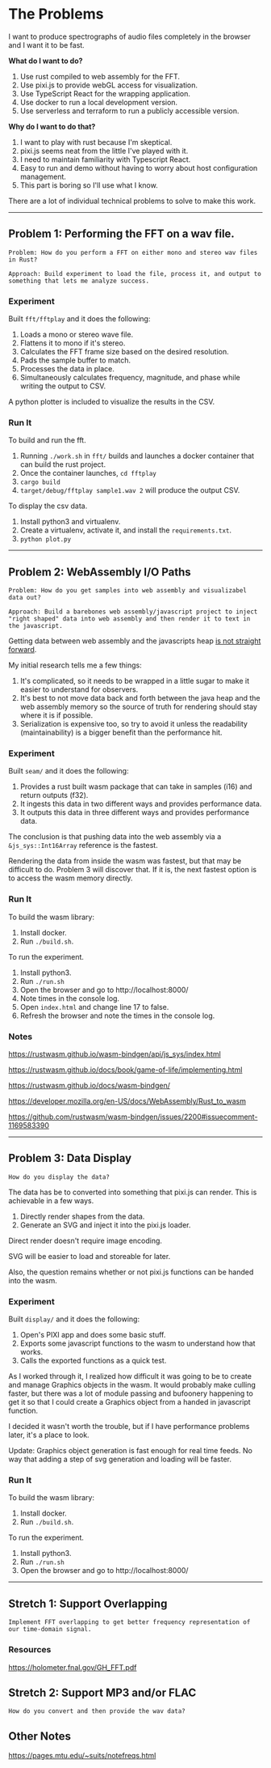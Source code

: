 # The Problems

I want to produce spectrographs of audio files completely in the browser and I want it to be fast.

**What do I want to do?**

1. Use rust compiled to web assembly for the FFT.
2. Use pixi.js to provide webGL access for visualization.
3. Use TypeScript React for the wrapping application.
4. Use docker to run a local development version.
5. Use serverless and terraform to run a publicly accessible version.

**Why do I want to do that?**

1. I want to play with rust because I'm skeptical.
2. pixi.js seems neat from the little I've played with it.
3. I need to maintain familiarity with Typescript React.
4. Easy to run and demo without having to worry about host configuration management.
5. This part is boring so I'll use what I know.

There are a lot of individual technical problems to solve to make this work.

---

## Problem 1: Performing the FFT on a wav file.

```
Problem: How do you perform a FFT on either mono and stereo wav files in Rust?

Approach: Build experiment to load the file, process it, and output to something that lets me analyze success.
```

### Experiment

Built `fft/fftplay` and it does the following:

1. Loads a mono or stereo wave file.
2. Flattens it to mono if it's stereo.
3. Calculates the FFT frame size based on the desired resolution.
4. Pads the sample buffer to match.
5. Processes the data in place.
6. Simultaneously calculates frequency, magnitude, and phase while writing the output to CSV.

A python plotter is included to visualize the results in the CSV.

### Run It

To build and run the fft.

1. Running `./work.sh` in `fft/` builds and launches a docker container that can build the rust project.
2. Once the container launches, `cd fftplay`
3. `cargo build`
4. `target/debug/fftplay sample1.wav 2` will produce the output CSV.

To display the csv data.

1. Install python3 and virtualenv.
2. Create a virtualenv, activate it, and install the `requirements.txt`.
3. `python plot.py`

---

## Problem 2: WebAssembly I/O Paths

```
Problem: How do you get samples into web assembly and visualizabel data out?

Approach: Build a barebones web assembly/javascript project to inject "right shaped" data into web assembly and then render it to text in the javascript.

```

Getting data between web assembly and the javascripts heap [is not straight forward](https://rustwasm.github.io/book/game-of-life/implementing.html#interfacing-rust-and-javascript).

My initial research tells me a few things:

1. It's complicated, so it needs to be wrapped in a little sugar to make it easier to understand for observers.
2. It's best to not move data back and forth between the java heap and the web assembly memory so the source of truth for rendering should stay where it is if possible.
3. Serialization is expensive too, so try to avoid it unless the readability (maintainability) is a bigger benefit than the performance hit.

### Experiment

Built `seam/` and it does the following:

1. Provides a rust built wasm package that can take in samples (i16) and return outputs (f32).
2. It ingests this data in two different ways and provides performance data.
3. It outputs this data in three different ways and provides performance data.

The conclusion is that pushing data into the web assembly via a `&js_sys::Int16Array` reference is the fastest.

Rendering the data from inside the wasm was fastest, but that may be difficult to do. Problem 3 will discover that. If it is, the next fastest option is to access the wasm memory directly.

### Run It

To build the wasm library:

1. Install docker.
2. Run `./build.sh`.

To run the experiment.

1. Install python3.
2. Run `./run.sh`
3. Open the browser and go to http://localhost:8000/
4. Note times in the console log.
5. Open `index.html` and change line 17 to false.
6. Refresh the browser and note the times in the console log.

### Notes

https://rustwasm.github.io/wasm-bindgen/api/js_sys/index.html

https://rustwasm.github.io/docs/book/game-of-life/implementing.html

https://rustwasm.github.io/docs/wasm-bindgen/

https://developer.mozilla.org/en-US/docs/WebAssembly/Rust_to_wasm

https://github.com/rustwasm/wasm-bindgen/issues/2200#issuecomment-1169583390

---

## Problem 3: Data Display

`How do you display the data?`

The data has be to converted into something that pixi.js can render. This is achievable in a few ways.

1. Directly render shapes from the data.
2. Generate an SVG and inject it into the pixi.js loader.

Direct render doesn't require image encoding.

SVG will be easier to load and storeable for later.

Also, the question remains whether or not pixi.js functions can be handed into the wasm.

### Experiment

Built `display/` and it does the following:

1. Open's PIXI app and does some basic stuff.
2. Exports some javascript functions to the wasm to understand how that works.
3. Calls the exported functions as a quick test.

As I worked through it, I realized how difficult it was going to be to create and manage Graphics objects in the wasm. It would probably make culling faster, but there was a lot
of module passing and bufoonery happening to get it so that I could create a Graphics object from a handed in javascript function.

I decided it wasn't worth the trouble, but if I have performance problems later, it's a place to look.

Update: Graphics object generation is fast enough for real time feeds. No way that adding a step of svg generation and loading will be faster.

### Run It

To build the wasm library:

1. Install docker.
2. Run `./build.sh`.

To run the experiment.

1. Install python3.
2. Run `./run.sh`
3. Open the browser and go to http://localhost:8000/

---

## Stretch 1: Support Overlapping

`Implement FFT overlapping to get better frequency representation of our time-domain signal.`

### Resources

https://holometer.fnal.gov/GH_FFT.pdf

## Stretch 2: Support MP3 and/or FLAC

`How do you convert and then provide the wav data?`

## Other Notes

https://pages.mtu.edu/~suits/notefreqs.html
